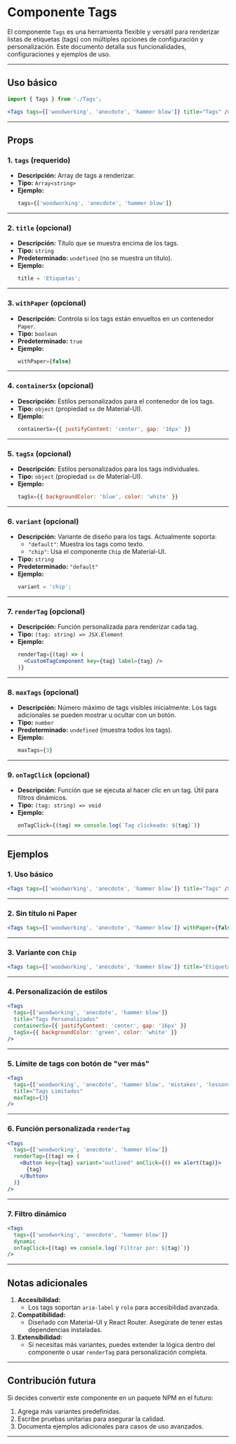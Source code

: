 # Componente Tags

El componente `Tags` es una herramienta flexible y versátil para renderizar listas de etiquetas (tags) con múltiples opciones de configuración y personalización. Este documento detalla sus funcionalidades, configuraciones y ejemplos de uso.

---

## **Uso básico**

```jsx
import { Tags } from './Tags';

<Tags tags={['woodworking', 'anecdote', 'hammer blow']} title="Tags" />;
```

---

## **Props**

### **1. `tags`** (requerido)

- **Descripción:** Array de tags a renderizar.
- **Tipo:** `Array<string>`
- **Ejemplo:**
  ```jsx
  tags={['woodworking', 'anecdote', 'hammer blow']}
  ```

---

### **2. `title`** (opcional)

- **Descripción:** Título que se muestra encima de los tags.
- **Tipo:** `string`
- **Predeterminado:** `undefined` (no se muestra un título).
- **Ejemplo:**
  ```jsx
  title = 'Etiquetas';
  ```

---

### **3. `withPaper`** (opcional)

- **Descripción:** Controla si los tags están envueltos en un contenedor `Paper`.
- **Tipo:** `boolean`
- **Predeterminado:** `true`
- **Ejemplo:**
  ```jsx
  withPaper={false}
  ```

---

### **4. `containerSx`** (opcional)

- **Descripción:** Estilos personalizados para el contenedor de los tags.
- **Tipo:** `object` (propiedad `sx` de Material-UI).
- **Ejemplo:**
  ```jsx
  containerSx={{ justifyContent: 'center', gap: '16px' }}
  ```

---

### **5. `tagSx`** (opcional)

- **Descripción:** Estilos personalizados para los tags individuales.
- **Tipo:** `object` (propiedad `sx` de Material-UI).
- **Ejemplo:**
  ```jsx
  tagSx={{ backgroundColor: 'blue', color: 'white' }}
  ```

---

### **6. `variant`** (opcional)

- **Descripción:** Variante de diseño para los tags. Actualmente soporta:
  - `"default"`: Muestra los tags como texto.
  - `"chip"`: Usa el componente `Chip` de Material-UI.
- **Tipo:** `string`
- **Predeterminado:** `"default"`
- **Ejemplo:**
  ```jsx
  variant = 'chip';
  ```

---

### **7. `renderTag`** (opcional)

- **Descripción:** Función personalizada para renderizar cada tag.
- **Tipo:** `(tag: string) => JSX.Element`
- **Ejemplo:**
  ```jsx
  renderTag={(tag) => (
    <CustomTagComponent key={tag} label={tag} />
  )}
  ```

---

### **8. `maxTags`** (opcional)

- **Descripción:** Número máximo de tags visibles inicialmente. Los tags adicionales se pueden mostrar u ocultar con un botón.
- **Tipo:** `number`
- **Predeterminado:** `undefined` (muestra todos los tags).
- **Ejemplo:**
  ```jsx
  maxTags={3}
  ```

---

### **9. `onTagClick`** (opcional)

- **Descripción:** Función que se ejecuta al hacer clic en un tag. Útil para filtros dinámicos.
- **Tipo:** `(tag: string) => void`
- **Ejemplo:**
  ```jsx
  onTagClick={(tag) => console.log(`Tag clickeado: ${tag}`)}
  ```

---

## **Ejemplos**

### **1. Uso básico**

```jsx
<Tags tags={['woodworking', 'anecdote', 'hammer blow']} title="Tags" />
```

---

### **2. Sin título ni Paper**

```jsx
<Tags tags={['woodworking', 'anecdote', 'hammer blow']} withPaper={false} />
```

---

### **3. Variante con `Chip`**

```jsx
<Tags tags={['woodworking', 'anecdote', 'hammer blow']} title="Etiquetas" variant="chip" />
```

---

### **4. Personalización de estilos**

```jsx
<Tags
  tags={['woodworking', 'anecdote', 'hammer blow']}
  title="Tags Personalizados"
  containerSx={{ justifyContent: 'center', gap: '16px' }}
  tagSx={{ backgroundColor: 'green', color: 'white' }}
/>
```

---

### **5. Límite de tags con botón de "ver más"**

```jsx
<Tags
  tags={['woodworking', 'anecdote', 'hammer blow', 'mistakes', 'lessons']}
  title="Tags Limitados"
  maxTags={3}
/>
```

---

### **6. Función personalizada `renderTag`**

```jsx
<Tags
  tags={['woodworking', 'anecdote', 'hammer blow']}
  renderTag={(tag) => (
    <Button key={tag} variant="outlined" onClick={() => alert(tag)}>
      {tag}
    </Button>
  )}
/>
```

---

### **7. Filtro dinámico**

```jsx
<Tags
  tags={['woodworking', 'anecdote', 'hammer blow']}
  dynamic
  onTagClick={(tag) => console.log(`Filtrar por: ${tag}`)}
/>
```

---

## **Notas adicionales**

1. **Accesibilidad:**
   - Los tags soportan `aria-label` y `role` para accesibilidad avanzada.
2. **Compatibilidad:**
   - Diseñado con Material-UI y React Router. Asegúrate de tener estas dependencias instaladas.
3. **Extensibilidad:**
   - Si necesitas más variantes, puedes extender la lógica dentro del componente o usar `renderTag` para personalización completa.

---

## **Contribución futura**

Si decides convertir este componente en un paquete NPM en el futuro:

1. Agrega más variantes predefinidas.
2. Escribe pruebas unitarias para asegurar la calidad.
3. Documenta ejemplos adicionales para casos de uso avanzados.

---

